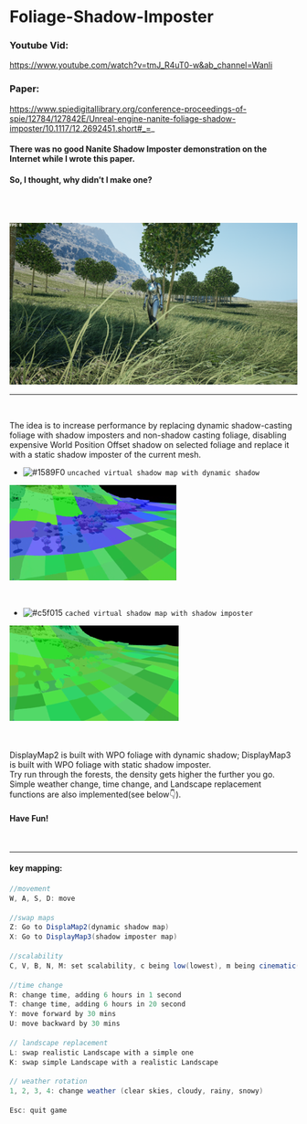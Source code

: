 # Foliage-Shadow-Imposter

### Youtube Vid: 
https://www.youtube.com/watch?v=tmJ_R4uT0-w&ab_channel=Wanli

### Paper: 
https://www.spiedigitallibrary.org/conference-proceedings-of-spie/12784/127842E/Unreal-engine-nanite-foliage-shadow-imposter/10.1117/12.2692451.short#_=_
<br />

#### There was no good Nanite Shadow Imposter demonstration on the Internet while l wrote this paper. 
#### So, l thought, why didn’t l make one?  ####


<br />
<br />

<p align="center">
  <img src="https://raw.githubusercontent.com/One1ee/MyGarage/main/usethis.png"/>
</p>

---

<br />

The idea is to increase performance by replacing dynamic shadow-casting foliage with shadow imposters and non-shadow casting foliage, disabling expensive World Position Offset shadow on selected foliage and replace it with a static shadow imposter of the current mesh.

- ![#1589F0](https://via.placeholder.com/15/1589F0/000000?text=+) `uncached virtual shadow map with dynamic shadow`

![uncached virtual shadow map with shadow imposter](https://raw.githubusercontent.com/One1ee/MyGarage/main/delemete1.png)

<br />

- ![#c5f015](https://via.placeholder.com/15/c5f015/000000?text=+) `cached virtual shadow map with shadow imposter`

![cached virtual shadow map with shadow imposter](https://raw.githubusercontent.com/One1ee/MyGarage/main/deleteme2.png)

<br />
<br />
DisplayMap2 is built with WPO foliage with dynamic shadow; DisplayMap3 is built with WPO foliage with static shadow imposter.<br />
Try run through the forests, the density gets higher the further you go. <br />
Simple weather change, time change, and Landscape replacement functions are also implemented(see below👇).

#### Have Fun!
<br />

---
#### key mapping:
```java
//movement
W, A, S, D: move

//swap maps
Z: Go to DisplaMap2(dynamic shadow map)
X: Go to DisplayMap3(shadow imposter map)

//scalability
C, V, B, N, M: set scalability, c being low(lowest), m being cinematic(highest)

//time change
R: change time, adding 6 hours in 1 second
T: change time, adding 6 hours in 20 second
Y: move forward by 30 mins
U: move backward by 30 mins

// landscape replacement
L: swap realistic Landscape with a simple one
K: swap simple Landscape with a realistic Landscape

// weather rotation
1, 2, 3, 4: change weather (clear skies, cloudy, rainy, snowy)

Esc: quit game
```

<br />

